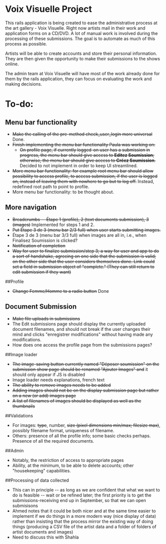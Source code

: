 # Voix Visuelle Project

This rails application is being created to ease the administrative process at the art gallery - Voix Visuelle. Right now artists mail in their work and application forms on a CD/DVD. A lot of manual work is involved during the processing of these submissions. The goal is to automate as much of this process as possible.

Artists will be able to create accounts and store their personal information. They are then given the opportunity to make their submissions to the shows online.

The admin team at Voix Visuelle will have most of the work already done for them by the rails application, they can focus on evaluating the work and making decisions.

# To-do:
## Menu bar functionality
* ~~Make the calling of the pre-method check_user_login more universal~~ Done.
* ~~Finish implementing the menu bar functionality Paula was working on:~~
	* ~~On profile page, if currently logged-on user has a submission in progress, the menu bar should give access to **Editez Soumission**; otherwise, the menu bar should give access to **Créez Soumission**.~~ Decided to not implement in order to keep UI streamlined.
* ~~More menu bar functionality: for example root menu bar should allow possibility to access profile, to access submission, if the user is logged on, instead of leaving them with nowhere to go but to log off.~~ Instead, redefined root path to point to profile.
* More menu bar functionality: to be thought about.

## More navigation
* ~~Breadcrumbs -- Étape 1 (profile), 2 (text documents submission), 3 (images)~~ Implemented for steps 1 and 2.
* ~~Put Étape 3 de 3 (menu bar 2/3 full) when user starts submitting images.~~
* Étape 3 de 3 (menu bar 3/3 full) when images are all in, i.e., when Finalisez Soumission is clicked?
* ~~Notification of completion~~
* ~~Way for user to finalize submission/step 3; a way for user and app to do a sort of handshake, agreeing on one side that the submission is valid; on the other side that the user considers themselves done. Link could set a field in submission object of "complete." (They can still return to edit submission if they want)~~

##Profile
* ~~Change Femme/Homme to a radio button~~ Done

## Document Submission
* ~~Make file uploads in submissions~~
* The Edit submissions page should display the currently uploaded document filenames, and should not break if the user changes their mind and clicks "enregistrer modifications" without having made any modifications.
* How does one access the profile page from the submissions pages?

##Image loader
* ~~The image-saving button currently named "Déposer soumission" on the submission show page should be renamed "Ajouter Images" and~~ it should only appear if JS is disabled
* Image loader needs explanations, french text
* ~~The ability to remove images needs to be added~~
* ~~Adding images should not be on the display submission page but rather on a new (or add) images page~~
* ~~A list of filenames of images should be displayed as well as the thumbnails~~

##Validations
* For images: ~~type~~, number, ~~size (pixel dimensions min/max; filesize max)~~, possibly filename format, uniqueness of filename.
* Others: presence of all the profile info; some basic checks perhaps. Presence of all the required documents.

##Admin
* Notably, the restriction of access to appropriate pages
* Ability, at the minimum, to be able to delete accounts; other "housekeeping" capabilities.


##Processing of data collected
* This can in principle -- as long as we are confident that what we want to do is feasible -- wait or be refined later; the first priority is to get the submissions-receiving end up in September, so that we can open submisisons
* Ahmed notes that it could be both nicer and at the same time easier to implement if we do things in a more modern way (nice display of data) rather than insisting that the process mirror the existing way of doing things (producing a CSV file of the artist data and a folder of folders of artist documents and images)
* Need to discuss this with Shahla